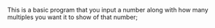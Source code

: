 This is a basic program that you input a number along with how many multiples you want it to show of that number;
